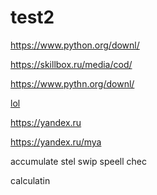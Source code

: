   # test2
  
  
  
  https://www.python.org/downl/ 
  
  
  
  https://skillbox.ru/media/cod/
  
  
  
  https://www.pythn.org/downl/
  
  
  
  [lol](https://skillbox.ru/med)


https://yandex.ru


https://yandex.ru/mya




accumulate
stel
swip
speell
chec

calculatin
